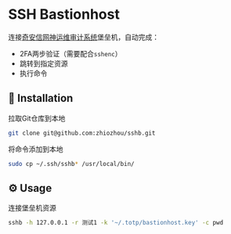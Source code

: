 # SSH Bastionhost 

连接[奇安信网神运维审计系统](https://www.qianxin.com/product/detail/pid/385)堡垒机，自动完成：

- 2FA两步验证（需要配合`sshenc`）
- 跳转到指定资源
- 执行命令

## 🔧 Installation

拉取Git仓库到本地

```bash
git clone git@github.com:zhiozhou/sshb.git
```

将命令添加到本地

```bash
sudo cp ~/.ssh/sshb* /usr/local/bin/ 
```

## ⚙️ Usage

连接堡垒机资源

```bash
sshb -h 127.0.0.1 -r 测试1 -k '~/.totp/bastionhost.key' -c pwd
```

